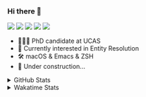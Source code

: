 ### Hi there 👋

[![](https://img.shields.io/badge/-Email-325180?logo=maildotru&logoColor=white&style=flat-square)](mailto:wang@tianshu.me)
[![](https://img.shields.io/badge/-GitHub-black?logo=GitHub&style=flat-square)](https://github.com/tshu-w)
[![](https://img.shields.io/badge/-Telegram-26a5e4?labelColor=fafafa&logo=telegram&style=flat-square)](https://t.me/tshu_w) 
[![](https://img.shields.io/badge/-Twitter-1da1f2?logo=Twitter&logoColor=white&style=flat-square)](https://twitter.com/tshu_w)
[![](https://komarev.com/ghpvc/?username=tshu-w&color=blueviolet&style=flat-square)]()



- 🧑🏻‍🎓 PhD candidate at UCAS
- 🔭 Currently interested in Entity Resolution
- 🛠 macOS & Emacs & ZSH
- 🚧 Under construction...

<details>

<summary>GitHub Stats</summary>

![Tianshu's GitHub stats](https://github-readme-stats.vercel.app/api?username=tshu-w&show_icons=true&theme=buefy&count_private=true)
  
</details>


<details>
  <summary>Wakatime Stats</summary>

  Currently, files accessed by tramp cannot be tracked by wakatime, see https://github.com/wakatime/wakatime-mode/issues/27
  <br>
  
<!--START_SECTION:waka-->
**I'm an Early 🐤** 

```text
🌞 Morning    28 commits     ██░░░░░░░░░░░░░░░░░░░░░░░   10.98% 
🌆 Daytime    131 commits    ████████████░░░░░░░░░░░░░   51.37% 
🌃 Evening    93 commits     █████████░░░░░░░░░░░░░░░░   36.47% 
🌙 Night      3 commits      ░░░░░░░░░░░░░░░░░░░░░░░░░   1.18%

```
📅 **I'm Most Productive on Saturday** 

```text
Monday       53 commits     █████░░░░░░░░░░░░░░░░░░░░   20.78% 
Tuesday      52 commits     █████░░░░░░░░░░░░░░░░░░░░   20.39% 
Wednesday    23 commits     ██░░░░░░░░░░░░░░░░░░░░░░░   9.02% 
Thursday     13 commits     █░░░░░░░░░░░░░░░░░░░░░░░░   5.1% 
Friday       21 commits     ██░░░░░░░░░░░░░░░░░░░░░░░   8.24% 
Saturday     69 commits     ██████░░░░░░░░░░░░░░░░░░░   27.06% 
Sunday       24 commits     ██░░░░░░░░░░░░░░░░░░░░░░░   9.41%

```


📊 **This Week I Spent My Time On** 

```text
💬 Programming Languages: 
sh                       3 hrs 32 mins       █████████████░░░░░░░░░░░░   53.08% 
Org                      1 hr 54 mins        ███████░░░░░░░░░░░░░░░░░░   28.7% 
Emacs Lisp               1 hr 12 mins        ████░░░░░░░░░░░░░░░░░░░░░   18.22%

🔥 Editors: 
Zsh                      3 hrs 32 mins       █████████████░░░░░░░░░░░░   53.08% 
Emacs                    3 hrs 7 mins        ███████████░░░░░░░░░░░░░░   46.92%

🐱‍💻 Projects: 
Terminal                 2 hrs 30 mins       █████████░░░░░░░░░░░░░░░░   37.59% 
Unknown Project          1 hr 54 mins        ███████░░░░░░░░░░░░░░░░░░   28.7% 
emacs                    1 hr 13 mins        ████░░░░░░░░░░░░░░░░░░░░░   18.36% 
universal_ie             48 mins             ███░░░░░░░░░░░░░░░░░░░░░░   12.02% 
dotfiles                 12 mins             ░░░░░░░░░░░░░░░░░░░░░░░░░   3.05%

💻 Operating System: 
Mac                      5 hrs 1 min         ██████████████████░░░░░░░   75.34% 
Linux                    1 hr 38 mins        ██████░░░░░░░░░░░░░░░░░░░   24.66%

```

**I Mostly Code in Python** 

```text
Python                   6 repos             ████████░░░░░░░░░░░░░░░░░   31.58% 
JavaScript               3 repos             ████░░░░░░░░░░░░░░░░░░░░░   15.79% 
HTML                     2 repos             ██░░░░░░░░░░░░░░░░░░░░░░░   10.53% 
Emacs Lisp               2 repos             ██░░░░░░░░░░░░░░░░░░░░░░░   10.53% 
TeX                      2 repos             ██░░░░░░░░░░░░░░░░░░░░░░░   10.53%

```



 Last Updated on 28/09/2021
<!--END_SECTION:waka-->
</details>
